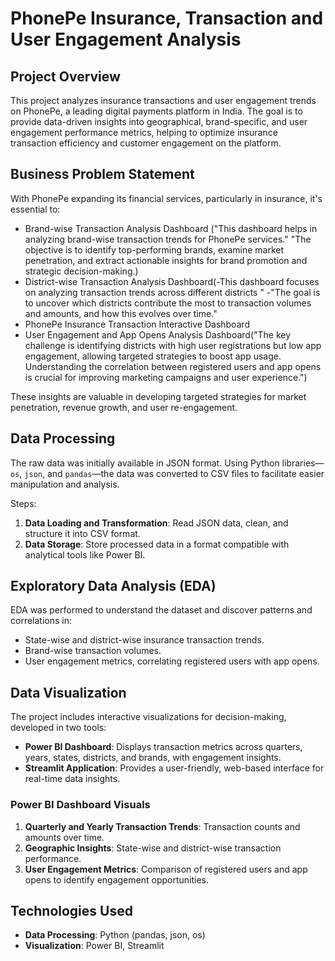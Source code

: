 # PhonePe Insurance, Transaction and User Engagement Analysis

## Project Overview
This project analyzes insurance transactions and user engagement trends on PhonePe, a leading digital payments platform in India. The goal is to provide data-driven insights into geographical, brand-specific, and user engagement performance metrics, helping to optimize insurance transaction efficiency and customer engagement on the platform.

## Business Problem Statement
With PhonePe expanding its financial services, particularly in insurance, it's essential to:
- Brand-wise Transaction Analysis Dashboard ("This dashboard helps in analyzing brand-wise transaction trends for PhonePe services."
                                               "The objective is to identify top-performing brands, examine market penetration, and extract actionable insights for brand promotion and strategic decision-making.)
- District-wise Transaction Analysis Dashboard(-This dashboard focuses on analyzing transaction trends across different districts "
         -"The goal is to uncover which districts contribute the most to transaction volumes and amounts, and how this evolves over time."
- PhonePe Insurance Transaction Interactive Dashboard
- User Engagement and App Opens Analysis Dashboard("The key challenge is identifying districts with high user registrations but low app engagement, allowing targeted strategies to boost app usage. Understanding the correlation between registered users and app opens is crucial for improving marketing campaigns and user experience.")

These insights are valuable in developing targeted strategies for market penetration, revenue growth, and user re-engagement.

## Data Processing
The raw data was initially available in JSON format. Using Python libraries—`os`, `json`, and `pandas`—the data was converted to CSV files to facilitate easier manipulation and analysis.

Steps:
1. **Data Loading and Transformation**: Read JSON data, clean, and structure it into CSV format.
2. **Data Storage**: Store processed data in a format compatible with analytical tools like Power BI.

## Exploratory Data Analysis (EDA)
EDA was performed to understand the dataset and discover patterns and correlations in:
- State-wise and district-wise insurance transaction trends.
- Brand-wise transaction volumes.
- User engagement metrics, correlating registered users with app opens.

## Data Visualization
The project includes interactive visualizations for decision-making, developed in two tools:
- **Power BI Dashboard**: Displays transaction metrics across quarters, years, states, districts, and brands, with engagement insights.
- **Streamlit Application**: Provides a user-friendly, web-based interface for real-time data insights.

### Power BI Dashboard Visuals
1. **Quarterly and Yearly Transaction Trends**: Transaction counts and amounts over time.
2. **Geographic Insights**: State-wise and district-wise transaction performance.
3. **User Engagement Metrics**: Comparison of registered users and app opens to identify engagement opportunities.

## Technologies Used
- **Data Processing**: Python (pandas, json, os)
- **Visualization**: Power BI, Streamlit

